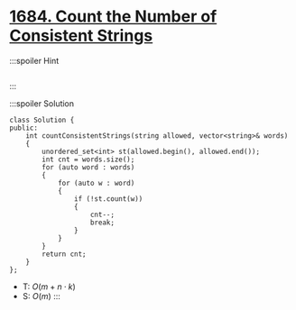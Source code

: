 # [1684. Count the Number of Consistent Strings](https://leetcode.com/problems/count-the-number-of-consistent-strings/description/)

:::spoiler Hint
```cpp=

```
:::

:::spoiler Solution
```cpp=
class Solution {
public:
    int countConsistentStrings(string allowed, vector<string>& words)
    {
        unordered_set<int> st(allowed.begin(), allowed.end());
        int cnt = words.size();
        for (auto word : words)
        {
            for (auto w : word)
            {
                if (!st.count(w))
                {
                    cnt--;
                    break;
                }
            }
        }
        return cnt;
    }
};
```
- T: $O(m + n \cdot k)$
- S: $O(m)$
:::
